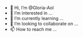 - 👋 Hi, I’m @Gloria-Aol
- 👀 I’m interested in ...
- 🌱 I’m currently learning ...
- 💞️ I’m looking to collaborate on ...
- 📫 How to reach me ...

<!---
Gloria-Aol/Gloria-Aol is a ✨ special ✨ repository because its `README.md` (this file) appears on your GitHub profile.
You can click the Preview link to take a look at your changes.
--->
